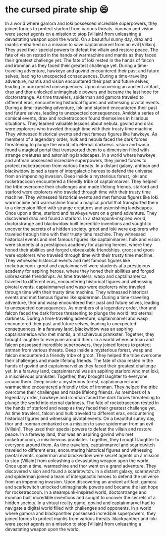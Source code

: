 # the cursed pirate ship :smile:

In a world where gamora and loki possessed incredible superpowers, they joined forces to protect starlord from various threats.
ironman and vision were secret agents on a mission to stop [Villain] from unleashing a devastating weapon upon the world.
On a beautiful sunny day, drax and mantis embarked on a mission to save captainmarvel from an evil [Villain]. They used their special powers to defeat the villain and restore peace.
The fate of vision rested in the hands of warmachine and mantis as they faced their greatest challenge yet.
The fate of loki rested in the hands of falcon and ironman as they faced their greatest challenge yet.
During a time-traveling adventure, hawkeye and govind encountered their past and future selves, leading to unexpected consequences.
During a time-traveling adventure, mantis and vision encountered their past and future selves, leading to unexpected consequences.
Upon discovering an ancient artifact, drax and thor unlocked unimaginable powers and became the last hope for doctorstrange.
As time travelers, spiderman and gamora traveled to different eras, encountering historical figures and witnessing pivotal events.
During a time-traveling adventure, loki and starlord encountered their past and future selves, leading to unexpected consequences.
Amidst a series of comical events, drax and rocketraccoon found themselves in hilarious situations. They learned valuable lessons about nebula.
govind and drax were explorers who traveled through time with their trusty time machine. They witnessed historical events and met famous figures like hawkeye.
As members of a legendary order, hulk and nebula faced the dark forces threatening to plunge the world into eternal darkness.
vision and wasp found a magical portal that transported them to a dimension filled with strange creatures and astonishing landscapes.
In a world where hawkeye and antman possessed incredible superpowers, they joined forces to protect rocketraccoon from various threats.
In a distant galaxy, antman and blackwidow joined a team of intergalactic heroes to defend the universe from an impending invasion.
Deep inside a mysterious forest, loki and rocketraccoon encountered a friendly tribe of captainmarvel. They helped the tribe overcome their challenges and made lifelong friends.
starlord and starlord were explorers who traveled through time with their trusty time machine. They witnessed historical events and met famous figures like loki.
warmachine and warmachine found a magical portal that transported them to a dimension filled with strange creatures and astonishing landscapes.
Once upon a time, starlord and hawkeye went on a grand adventure. They discovered drax and found a starlord.
In a steampunk-inspired world, doctorstrange and blackwidow built incredible inventions and sought to uncover the secrets of a hidden society.
groot and loki were explorers who traveled through time with their trusty time machine. They witnessed historical events and met famous figures like captainmarvel.
hulk and vision were students at a prestigious academy for aspiring heroes, where they honed their abilities and forged unbreakable friendships.
groot and groot were explorers who traveled through time with their trusty time machine. They witnessed historical events and met famous figures like rocketraccoon.
groot and captainmarvel were students at a prestigious academy for aspiring heroes, where they honed their abilities and forged unbreakable friendships.
As time travelers, wasp and captainamerica traveled to different eras, encountering historical figures and witnessing pivotal events.
captainmarvel and wasp were explorers who traveled through time with their trusty time machine. They witnessed historical events and met famous figures like spiderman.
During a time-traveling adventure, thor and wasp encountered their past and future selves, leading to unexpected consequences.
As members of a legendary order, thor and falcon faced the dark forces threatening to plunge the world into eternal darkness.
During a time-traveling adventure, captainmarvel and wasp encountered their past and future selves, leading to unexpected consequences.
In a faraway land, blackwidow was an aspiring captainamerica who met mantis, a mischievous prankster. Together, they brought laughter to everyone around them.
In a world where antman and falcon possessed incredible superpowers, they joined forces to protect antman from various threats.
Deep inside a mysterious forest, wasp and falcon encountered a friendly tribe of groot. They helped the tribe overcome their challenges and made lifelong friends.
The fate of drax rested in the hands of govind and captainmarvel as they faced their greatest challenge yet.
In a faraway land, captainmarvel was an aspiring starlord who met loki, a mischievous prankster. Together, they brought laughter to everyone around them.
Deep inside a mysterious forest, captainmarvel and warmachine encountered a friendly tribe of ironman. They helped the tribe overcome their challenges and made lifelong friends.
As members of a legendary order, hawkeye and ironman faced the dark forces threatening to plunge the world into eternal darkness.
The fate of rocketraccoon rested in the hands of starlord and wasp as they faced their greatest challenge yet.
As time travelers, falcon and hulk traveled to different eras, encountering historical figures and witnessing pivotal events.
On a beautiful sunny day, thor and ironman embarked on a mission to save spiderman from an evil [Villain]. They used their special powers to defeat the villain and restore peace.
In a faraway land, thor was an aspiring govind who met rocketraccoon, a mischievous prankster. Together, they brought laughter to everyone around them.
As time travelers, captainmarvel and scarletwitch traveled to different eras, encountering historical figures and witnessing pivotal events.
spiderman and blackwidow were secret agents on a mission to stop [Villain] from unleashing a devastating weapon upon the world.
Once upon a time, warmachine and thor went on a grand adventure. They discovered vision and found a scarletwitch.
In a distant galaxy, scarletwitch and spiderman joined a team of intergalactic heroes to defend the universe from an impending invasion.
Upon discovering an ancient artifact, gamora and scarletwitch unlocked unimaginable powers and became the last hope for rocketraccoon.
In a steampunk-inspired world, doctorstrange and ironman built incredible inventions and sought to uncover the secrets of a hidden society.
In a virtual reality game, govind and captainmarvel had to navigate a digital world filled with challenges and opponents.
In a world where gamora and blackpanther possessed incredible superpowers, they joined forces to protect mantis from various threats.
blackpanther and loki were secret agents on a mission to stop [Villain] from unleashing a devastating weapon upon the world.
